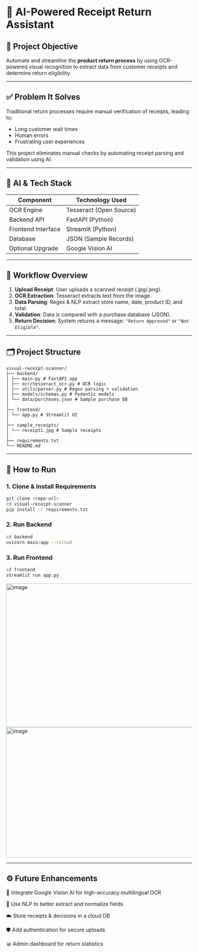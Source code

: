 # 🧾 AI-Powered Receipt Return Assistant

## 🎯 Project Objective

Automate and streamline the **product return process** by using OCR-powered visual recognition to extract data from customer receipts and determine return eligibility.

---

## ✅ Problem It Solves

Traditional return processes require manual verification of receipts, leading to:
- Long customer wait times
- Human errors
- Frustrating user experiences

This project eliminates manual checks by automating receipt parsing and validation using AI.

---

## 🤖 AI & Tech Stack

| Component            | Technology Used         |
|---------------------|-------------------------|
| OCR Engine           | Tesseract (Open Source) |
| Backend API          | FastAPI (Python)        |
| Frontend Interface   | Streamlit (Python)      |
| Database             | JSON (Sample Records)   |
| Optional Upgrade     | Google Vision AI        |

---

## 🔄 Workflow Overview

1. **Upload Receipt**: User uploads a scanned receipt (.jpg/.png).
2. **OCR Extraction**: Tesseract extracts text from the image.
3. **Data Parsing**: Regex & NLP extract store name, date, product ID, and total.
4. **Validation**: Data is compared with a purchase database (JSON).
5. **Return Decision**: System returns a message: `"Return Approved"` or `"Not Eligible"`.

---

## 🗂️ Project Structure

```
visual-receipt-scanner/
├── backend/
│ ├── main.py # FastAPI app
│ ├── ocr/tesseract_ocr.py # OCR logic
│ ├── utils/parser.py # Regex parsing + validation
│ ├── models/schemas.py # Pydantic models
│ └── data/purchases.json # Sample purchase DB
│
├── frontend/
│ └── app.py # Streamlit UI
│
├── sample_receipts/
│ └── receipt1.jpg # Sample receipts
│
├── requirements.txt
└── README.md 
```

---

## 🚀 How to Run

### 1. Clone & Install Requirements

```bash
git clone <repo-url>
cd visual-receipt-scanner
pip install -r requirements.txt
```

### 2. Run Backend

```bash
cd backend
uvicorn main:app --reload
```

### 3. Run Frontend

```bash
cd frontend
streamlit run app.py
```
<img width="720" height="390" alt="image" src="https://github.com/user-attachments/assets/e363c2e2-fb90-4875-9d02-b0ddb6bdc91e" />

<img width="720" height="354" alt="image" src="https://github.com/user-attachments/assets/c36a2324-70d8-464d-910a-dac49f7e9648" />

---

## ⚙️ Future Enhancements
📸 Integrate Google Vision AI for high-accuracy multilingual OCR

🧠 Use NLP to better extract and normalize fields

☁️ Store receipts & decisions in a cloud DB

🛡️ Add authentication for secure uploads

📊 Admin dashboard for return statistics
